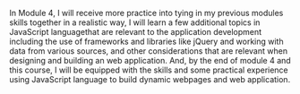 In Module 4, I will receive more practice into tying in my previous modules skills together in a realistic way, I will learn a few additional topics in JavaScript languagethat are relevant to the application development including the use of frameworks and libraries like jQuery and working with data from various sources, and other considerations that are relevant when designing and building an web application.  And, by the end of module 4 and this course, I will be equipped with the skills and some practical experience using JavaScript language to build dynamic webpages and web application.